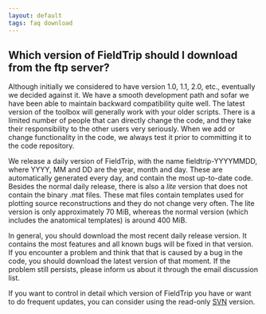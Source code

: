 ```yaml
---
layout: default
tags: faq download
---
```


## Which version of FieldTrip should I download from the ftp server?

Although initially we considered to have version 1.0, 1.1, 2.0, etc., eventually we decided against it. We have a smooth development path and sofar we have been able to maintain backward compatibility quite well. The latest version of the toolbox will generally work with your older scripts. There is a limited number of people that can directly change the code, and they take their responsibility to the other users very seriously. When we add or change functionality in the code, we always test it prior to committing it to the code repository.

We release a daily version of FieldTrip, with the name fieldtrip-YYYYMMDD, where YYYY, MM and DD are the year, month and day. These are automatically generated every day, and contain the most up-to-date code. Besides the normal daily release, there is also a *lite* version that does not contain the binary .mat files. These mat files contain templates used for plotting source reconstructions and they do not change very often. The lite version is only approximately 70 MiB, whereas the normal version (which includes the anatomical templates) is around 400 MiB.

In general, you should download the most recent daily release version. It contains the most features and all known bugs will be fixed in that version. If you encounter a problem and think that that is caused by a bug in the code, you should download the latest version of that moment. If the problem still persists, please inform us about it through the email discussion list.

If you want to control in detail which version of FieldTrip you have or want to do frequent updates, you can consider using the read-only [SVN](/development/svn) version. 

